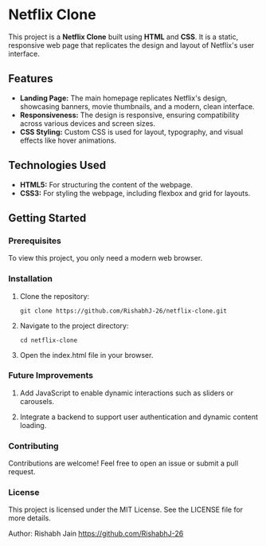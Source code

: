 # Netflix Clone

This project is a **Netflix Clone** built using **HTML** and **CSS**. It is a static, responsive web page that replicates the design and layout of Netflix's user interface.

## Features

- **Landing Page:** The main homepage replicates Netflix's design, showcasing banners, movie thumbnails, and a modern, clean interface.
- **Responsiveness:** The design is responsive, ensuring compatibility across various devices and screen sizes.
- **CSS Styling:** Custom CSS is used for layout, typography, and visual effects like hover animations.

## Technologies Used

- **HTML5:** For structuring the content of the webpage.
- **CSS3:** For styling the webpage, including flexbox and grid for layouts.

## Getting Started

### Prerequisites

To view this project, you only need a modern web browser.

### Installation

1. Clone the repository:
   ```
   git clone https://github.com/RishabhJ-26/netflix-clone.git
   
   ```
2. Navigate to the project directory:
   ```
   cd netflix-clone
   
   ```
3. Open the index.html file in your browser.

### Future Improvements

1. Add JavaScript to enable dynamic interactions such as sliders or carousels.

2. Integrate a backend to support user authentication and dynamic content loading.

   
### Contributing
Contributions are welcome! Feel free to open an issue or submit a pull request.

### License
This project is licensed under the MIT License. See the LICENSE file for more details.

Author: Rishabh Jain
https://github.com/RishabhJ-26
